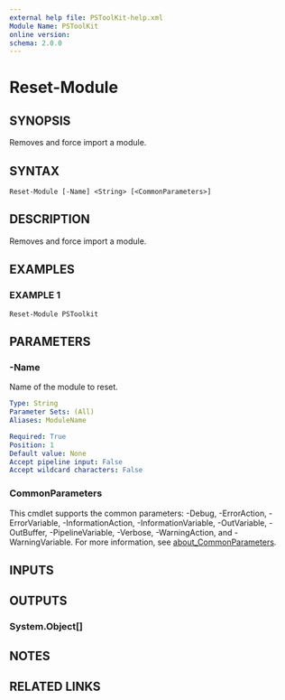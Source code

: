 ```yaml
---
external help file: PSToolKit-help.xml
Module Name: PSToolKit
online version:
schema: 2.0.0
---
```


# Reset-Module

## SYNOPSIS
Removes and force import a module.

## SYNTAX

```
Reset-Module [-Name] <String> [<CommonParameters>]
```

## DESCRIPTION
Removes and force import a module.

## EXAMPLES

### EXAMPLE 1
```
Reset-Module PSToolkit
```

## PARAMETERS

### -Name
Name of the module to reset.

```yaml
Type: String
Parameter Sets: (All)
Aliases: ModuleName

Required: True
Position: 1
Default value: None
Accept pipeline input: False
Accept wildcard characters: False
```

### CommonParameters
This cmdlet supports the common parameters: -Debug, -ErrorAction, -ErrorVariable, -InformationAction, -InformationVariable, -OutVariable, -OutBuffer, -PipelineVariable, -Verbose, -WarningAction, and -WarningVariable. For more information, see [about_CommonParameters](http://go.microsoft.com/fwlink/?LinkID=113216).

## INPUTS

## OUTPUTS

### System.Object[]
## NOTES

## RELATED LINKS
